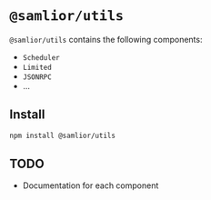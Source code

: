 # `@samlior/utils`

`@samlior/utils` contains the following components:

- `Scheduler`
- `Limited`
- `JSONRPC`
- ...

## Install

```sh
npm install @samlior/utils
```

## TODO

- Documentation for each component
